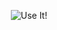 
<p align="center">
  <img src="https://www.exposit.com/wp-content/uploads/2020/07/Traffic_analysis_Exposit.width-800.png" title="Use It!"/>
</p>
